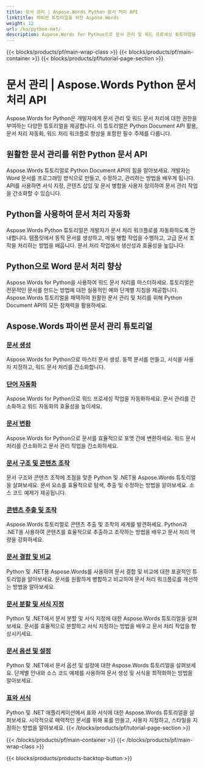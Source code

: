 ```yaml
---
title: 문서 관리 | Aspose.Words Python 문서 처리 API
linktitle: 파이썬 튜토리얼을 위한 Aspose.Words
weight: 12
url: /ko/python-net/
description: Aspose.Words for Python으로 문서 관리 및 워드 프로세싱 튜토리얼을 알아보세요. 문서 처리를 자동화하고, 서식을 사용자 지정하고, 동적 문서를 만드세요.
---
```


{{< blocks/products/pf/main-wrap-class >}}
{{< blocks/products/pf/main-container >}}
{{< blocks/products/pf/tutorial-page-section >}}

# 문서 관리 | Aspose.Words Python 문서 처리 API

Aspose.Words for Python은 개발자에게 문서 관리 및 워드 문서 처리에 대한 권한을 부여하는 다양한 튜토리얼을 제공합니다. 이 튜토리얼은 Python Document API 활용, 문서 처리 자동화, 워드 처리 워크플로 향상을 포함한 필수 주제를 다룹니다.

## 원활한 문서 관리를 위한 Python 문서 API

Aspose.Words 튜토리얼로 Python Document API의 힘을 알아보세요. 개발자는 Word 문서를 프로그래밍 방식으로 만들고, 수정하고, 관리하는 방법을 배우게 됩니다. API를 사용하면 서식 지정, 콘텐츠 삽입 및 문서 병합을 사용자 정의하여 문서 관리 작업을 간소화할 수 있습니다.

## Python을 사용하여 문서 처리 자동화

Aspose.Words Python 튜토리얼은 개발자가 문서 처리 워크플로를 자동화하도록 안내합니다. 템플릿에서 동적 문서를 생성하고, 메일 병합 작업을 수행하고, 고급 문서 조작을 처리하는 방법을 배웁니다. 문서 처리 작업에서 생산성과 효율성을 높입니다.

## Python으로 Word 문서 처리 향상

Aspose.Words for Python을 사용하여 워드 문서 처리를 마스터하세요. 튜토리얼은 전문적인 문서를 만드는 방법에 대한 실용적인 예와 단계별 지침을 제공합니다. Aspose.Words 튜토리얼을 채택하여 원활한 문서 관리 및 처리를 위해 Python Document API의 모든 잠재력을 활용하세요.

## Aspose.Words 파이썬 문서 관리 튜토리얼
### [문서 생성](./document-creation/)
Aspose.Words for Python으로 마스터 문서 생성. 동적 문서를 만들고, 서식을 사용자 지정하고, 워드 문서 처리를 간소화합니다.
### [단어 자동화](./word-automation/)
Aspose.Words for Python으로 워드 프로세싱 작업을 자동화하세요. 문서 관리를 간소화하고 워드 자동화의 효율성을 높이세요.
### [문서 변환](./document-conversion/)
Aspose.Words for Python으로 문서를 효율적으로 포맷 간에 변환하세요. 워드 문서 처리를 간소화하고 문서 관리 작업을 간소화하세요. 
### [문서 구조 및 콘텐츠 조작](./document-structure-and-content-manipulation/)
문서 구조와 콘텐츠 조작에 초점을 맞춘 Python 및 .NET용 Aspose.Words 튜토리얼을 살펴보세요. 문서 요소를 효율적으로 탐색, 추출 및 수정하는 방법을 알아보세요. 소스 코드 예제가 제공됩니다.
### [콘텐츠 추출 및 조작](./content-extraction-and-manipulation/)
Aspose.Words 튜토리얼로 콘텐츠 추출 및 조작의 세계를 발견하세요. Python과 .NET을 사용하여 콘텐츠를 효율적으로 추출하고 조작하는 방법을 배우고 문서 처리 역량을 강화하세요.
### [문서 결합 및 비교](./document-combining-and-comparison/)
Python 및 .NET용 Aspose.Words를 사용하여 문서 결합 및 비교에 대한 포괄적인 튜토리얼을 알아보세요. 문서를 원활하게 병합하고 비교하여 문서 처리 워크플로를 개선하는 방법을 알아보세요.
### [문서 분할 및 서식 지정](./document-splitting-and-formatting/)
Python 및 .NET에서 문서 분할 및 서식 지정에 대한 Aspose.Words 튜토리얼을 살펴보세요. 문서를 효율적으로 분할하고 서식 지정하는 방법을 배우고 문서 처리 작업을 향상시키세요. 
### [문서 옵션 및 설정](./document-options-and-settings/)
Python 및 .NET에서 문서 옵션 및 설정에 대한 Aspose.Words 튜토리얼을 살펴보세요. 단계별 안내와 소스 코드 예제를 사용하여 문서 생성 및 서식을 최적화하는 방법을 알아보세요.
### [표와 서식](./tables-and-formatting/)
Python 및 .NET 애플리케이션에서 표와 서식에 대한 Aspose.Words 튜토리얼을 살펴보세요. 시각적으로 매력적인 문서를 위해 표를 만들고, 사용자 지정하고, 스타일을 지정하는 방법을 알아보세요. 
{{< /blocks/products/pf/tutorial-page-section >}}

{{< /blocks/products/pf/main-container >}}
{{< /blocks/products/pf/main-wrap-class >}}

{{< blocks/products/products-backtop-button >}}
